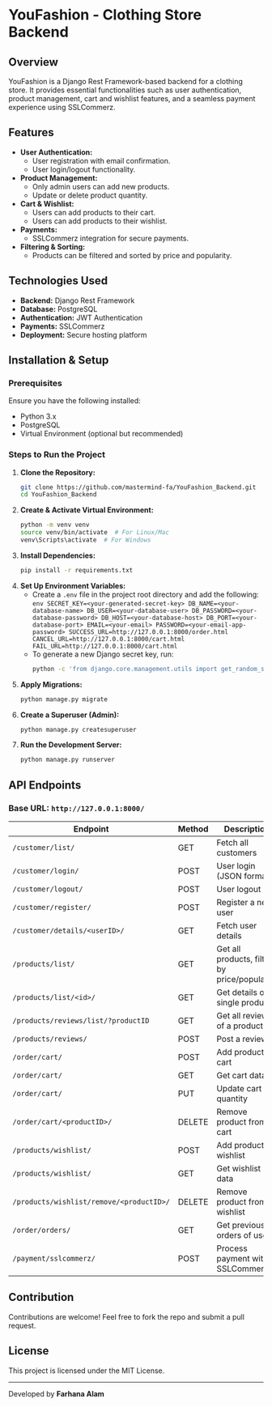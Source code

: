 # YouFashion - Clothing Store Backend

## Overview

YouFashion is a Django Rest Framework-based backend for a clothing store. It provides essential functionalities such as user authentication, product management, cart and wishlist features, and a seamless payment experience using SSLCommerz.

## Features

- **User Authentication:**
  - User registration with email confirmation.
  - User login/logout functionality.
- **Product Management:**
  - Only admin users can add new products.
  - Update or delete product quantity.
- **Cart & Wishlist:**
  - Users can add products to their cart.
  - Users can add products to their wishlist.
- **Payments:**
  - SSLCommerz integration for secure payments.
- **Filtering & Sorting:**
  - Products can be filtered and sorted by price and popularity.

## Technologies Used

- **Backend:** Django Rest Framework
- **Database:** PostgreSQL
- **Authentication:** JWT Authentication
- **Payments:** SSLCommerz
- **Deployment:** Secure hosting platform

## Installation & Setup

### Prerequisites

Ensure you have the following installed:

- Python 3.x
- PostgreSQL
- Virtual Environment (optional but recommended)

### Steps to Run the Project

1. **Clone the Repository:**
   ```sh
   git clone https://github.com/mastermind-fa/YouFashion_Backend.git
   cd YouFashion_Backend
   ```
2. **Create & Activate Virtual Environment:**
   ```sh
   python -m venv venv
   source venv/bin/activate  # For Linux/Mac
   venv\Scripts\activate  # For Windows
   ```
3. **Install Dependencies:**
   ```sh
   pip install -r requirements.txt
   ```
4. **Set Up Environment Variables:**
   - Create a `.env` file in the project root directory and add the following:
     `env
     SECRET_KEY=<your-generated-secret-key>
     DB_NAME=<your-database-name>
     DB_USER=<your-database-user>
     DB_PASSWORD=<your-database-password>
     DB_HOST=<your-database-host>
     DB_PORT=<your-database-port>
     EMAIL=<your-email>
     PASSWORD=<your-email-app-password>
     SUCCESS_URL=http://127.0.0.1:8000/order.html
     CANCEL_URL=http://127.0.0.1:8000/cart.html
     FAIL_URL=http://127.0.0.1:8000/cart.html
     `
   - To generate a new Django secret key, run:
     ```sh
     python -c 'from django.core.management.utils import get_random_secret_key; print(get_random_secret_key())'
     ```
5. **Apply Migrations:**
   ```sh
   python manage.py migrate
   ```
6. **Create a Superuser (Admin):**
   ```sh
   python manage.py createsuperuser
   ```
7. **Run the Development Server:**
   ```sh
   python manage.py runserver
   ```

## API Endpoints

### Base URL: `http://127.0.0.1:8000/`

| Endpoint                                 | Method | Description                                  |
| ---------------------------------------- | ------ | -------------------------------------------- |
| `/customer/list/`                        | GET    | Fetch all customers                          |
| `/customer/login/`                       | POST   | User login (JSON format)                     |
| `/customer/logout/`                      | POST   | User logout                                  |
| `/customer/register/`                    | POST   | Register a new user                          |
| `/customer/details/<userID>/`            | GET    | Fetch user details                           |
| `/products/list/`                        | GET    | Get all products, filter by price/popularity |
| `/products/list/<id>/`                   | GET    | Get details of a single product              |
| `/products/reviews/list/?productID`      | GET    | Get all reviews of a product                 |
| `/products/reviews/`                     | POST   | Post a review                                |
| `/order/cart/`                           | POST   | Add product to cart                          |
| `/order/cart/`                           | GET    | Get cart data                                |
| `/order/cart/`                           | PUT    | Update cart quantity                         |
| `/order/cart/<productID>/`               | DELETE | Remove product from cart                     |
| `/products/wishlist/`                    | POST   | Add product to wishlist                      |
| `/products/wishlist/`                    | GET    | Get wishlist data                            |
| `/products/wishlist/remove/<productID>/` | DELETE | Remove product from wishlist                 |
| `/order/orders/`                         | GET    | Get previous orders of user                  |
| `/payment/sslcommerz/`                   | POST   | Process payment with SSLCommerz              |

## Contribution

Contributions are welcome! Feel free to fork the repo and submit a pull request.

## License

This project is licensed under the MIT License.

---

Developed by **Farhana Alam**
